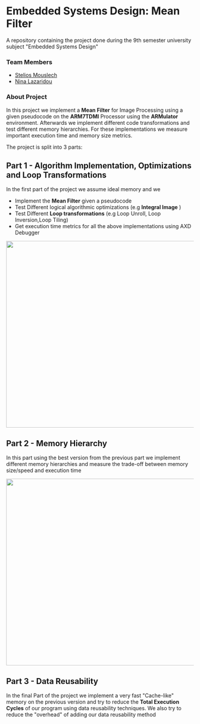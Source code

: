 
# Embedded Systems Design: Mean Filter
A repository containing the project done during the 9th semester university subject "Embedded Systems Design"


### Team Members
- [Stelios Mouslech](https://github.com/SteliosMouslech)
- [Nina Lazaridou](https://github.com/nlazaridou)
### About Project
In this project we implement a  **Mean Filter** for Image Processing using a given pseudocode on the **ARM7TDMI** Processor using the **ARMulator** environment. Afterwards we implement different code transformations and test different memory  hierarchies. For these implementations we measure important execution time and memory size metrics.

The project is split into 3 parts:

## Part 1 - Algorithm Implementation, Optimizations and Loop Transformations
In the first part of the project we assume ideal memory and we
- Implement the **Mean Filter** given a pseudocode
- Test Different logical algorithmic optimizations  (e.g  **Integral Image** ) 
- Test Different **Loop transformations** (e.g Loop Unroll, Loop Inversion,Loop Tiling)
- Get execution time metrics for all the above implementations using AXD Debugger

<img src="https://github.com/SteliosMouslech/Embedded_Systems_Design_Median_Filter/blob/main/part1_readme.PNG" width="800" height="500">


## Part 2 - Memory Hierarchy
In this part using the best version from the previous part we implement different memory hierarchies and measure the trade-off between memory size/speed and execution time

<img src="https://github.com/SteliosMouslech/Embedded_Systems_Design_Median_Filter/blob/main/part2_readme.png" width="800" height="500">

## Part 3 - Data Reusability

In the final Part of the project we implement a very fast "Cache-like" memory on the previous version and try to reduce the **Total Execution Cycles** of our program using data reusability techniques. We also try to reduce the "overhead" of adding our data reusability method
